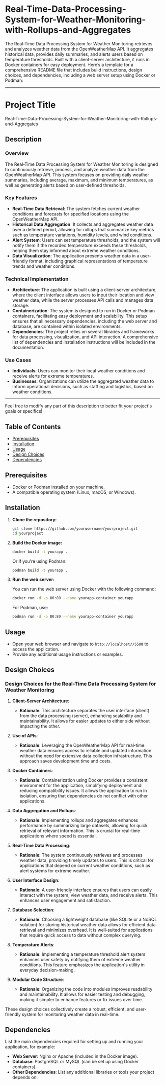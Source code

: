 # Real-Time-Data-Processing-System-for-Weather-Monitoring-with-Rollups-and-Aggregates
The Real-Time Data Processing System for Weather Monitoring retrieves and analyzes weather data from the OpenWeatherMap API. It aggregates historical data, provides daily summaries, and alerts users based on temperature thresholds. Built with a client-server architecture, it runs in Docker containers for easy deployment. 
Here’s a template for a comprehensive README file that includes build instructions, design choices, and dependencies, including a web server setup using Docker or Podman:

---

# Project Title
Real-Time-Data-Processing-System-for-Weather-Monitoring-with-Rollups-and-Aggregates
## Description

### Overview
The Real-Time Data Processing System for Weather Monitoring is designed to continuously retrieve, process, and analyze weather data from the OpenWeatherMap API. This system focuses on providing daily weather summaries, including average, maximum, and minimum temperatures, as well as generating alerts based on user-defined thresholds. 

### Key Features
- **Real-Time Data Retrieval**: The system fetches current weather conditions and forecasts for specified locations using the OpenWeatherMap API.
- **Historical Data Aggregation**: It collects and aggregates weather data over a defined period, allowing for rollups that summarize key metrics such as temperature variations, humidity levels, and wind conditions.
- **Alert System**: Users can set temperature thresholds, and the system will notify them if the recorded temperature exceeds these thresholds, helping them stay informed about extreme weather conditions.
- **Data Visualization**: The application presents weather data in a user-friendly format, including graphical representations of temperature trends and weather conditions.

### Technical Implementation
- **Architecture**: The application is built using a client-server architecture, where the client interface allows users to input their location and view weather data, while the server processes API calls and manages data storage.
- **Containerization**: The system is designed to run in Docker or Podman containers, facilitating easy deployment and scalability. This setup ensures that all necessary dependencies, including the web server and database, are contained within isolated environments.
- **Dependencies**: The project relies on several libraries and frameworks for data processing, visualization, and API interaction. A comprehensive list of dependencies and installation instructions will be included in the documentation.

### Use Cases
- **Individuals**: Users can monitor their local weather conditions and receive alerts for extreme temperatures.
- **Businesses**: Organizations can utilize the aggregated weather data to inform operational decisions, such as staffing and logistics, based on weather conditions.

---

Feel free to modify any part of this description to better fit your project's goals or specifics!

## Table of Contents

- [Prerequisites](#prerequisites)
- [Installation](#installation)
- [Usage](#usage)
- [Design Choices](#design-choices)
- [Dependencies](#dependencies)


## Prerequisites

- Docker or Podman installed on your machine.
- A compatible operating system (Linux, macOS, or Windows).

## Installation

1. **Clone the repository:**

   ```bash
   git clone https://github.com/yourusername/yourproject.git
   cd yourproject
   ```

2. **Build the Docker image:**

   ```bash
   docker build -t yourapp .
   ```

   Or if you're using Podman:

   ```bash
   podman build -t yourapp .
   ```

3. **Run the web server:**

   You can run the web server using Docker with the following command:

   ```bash
   docker run -d -p 80:80 --name yourapp-container yourapp
   ```

   For Podman, use:

   ```bash
   podman run -d -p 80:80 --name yourapp-container yourapp
   ```

## Usage

- Open your web browser and navigate to `http://localhost//5500` to access the application.
- Provide any additional usage instructions or examples.

## Design Choices

### Design Choices for the Real-Time Data Processing System for Weather Monitoring

1. **Client-Server Architecture**:
   - **Rationale**: This architecture separates the user interface (client) from the data processing (server), enhancing scalability and maintainability. It allows for easier updates to either side without impacting the other.

2. **Use of APIs**:
   - **Rationale**: Leveraging the OpenWeatherMap API for real-time weather data ensures access to reliable and updated information without the need for extensive data collection infrastructure. This approach saves development time and costs.

3. **Docker Containers**:
   - **Rationale**: Containerization using Docker provides a consistent environment for the application, simplifying deployment and reducing compatibility issues. It allows the application to run in isolation, ensuring that dependencies do not conflict with other applications.

4. **Data Aggregation and Rollups**:
   - **Rationale**: Implementing rollups and aggregates enhances performance by summarizing large datasets, allowing for quick retrieval of relevant information. This is crucial for real-time applications where speed is essential.

5. **Real-Time Data Processing**:
   - **Rationale**: The system continuously retrieves and processes weather data, providing timely updates to users. This is critical for applications that depend on current weather conditions, such as alert systems for extreme weather.

6. **User Interface Design**:
   - **Rationale**: A user-friendly interface ensures that users can easily interact with the system, view weather data, and receive alerts. This enhances user engagement and satisfaction.

7. **Database Selection**:
   - **Rationale**: Choosing a lightweight database (like SQLite or a NoSQL solution) for storing historical weather data allows for efficient data retrieval and minimizes overhead. It is well-suited for applications that require quick access to data without complex querying.

8. **Temperature Alerts**:
   - **Rationale**: Implementing a temperature threshold alert system enhances user safety by notifying them of extreme weather conditions. This feature emphasizes the application's utility in everyday decision-making.

9. **Modular Code Structure**:
   - **Rationale**: Organizing the code into modules improves readability and maintainability. It allows for easier testing and debugging, making it simpler to enhance features or fix issues over time.

These design choices collectively create a robust, efficient, and user-friendly system for monitoring weather data in real-time.

## Dependencies

List the main dependencies required for setting up and running your application, for example:

- **Web Server**: Nginx or Apache (included in the Docker image).
- **Database**: PostgreSQL or MySQL (can be set up using Docker containers).
- **Other Dependencies**: List any additional libraries or tools your project depends on.

